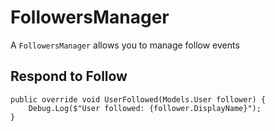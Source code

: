 ﻿# FollowersManager

A `FollowersManager` allows you to manage follow events

## Respond to Follow

```
public override void UserFollowed(Models.User follower) {
	Debug.Log($"User followed: {follower.DisplayName}");
}
```